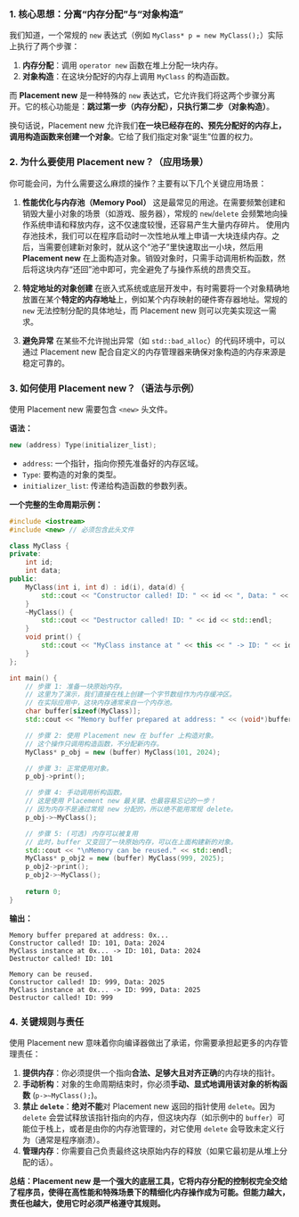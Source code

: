 ### 1\. 核心思想：分离“内存分配”与“对象构造”

我们知道，一个常规的 `new` 表达式（例如 `MyClass* p = new MyClass();`）实际上执行了两个步骤：

1.  **内存分配**：调用 `operator new` 函数在堆上分配一块内存。
2.  **对象构造**：在这块分配好的内存上调用 `MyClass` 的构造函数。

而 **Placement new** 是一种特殊的 `new` 表达式，它允许我们将这两个步骤分离开。它的核心功能是：**跳过第一步（内存分配），只执行第二步（对象构造）**。

换句话说，Placement new 允许我们**在一块已经存在的、预先分配好的内存上，调用构造函数来创建一个对象**。它给了我们指定对象“诞生”位置的权力。

### 2\. 为什么要使用 Placement new？（应用场景）

你可能会问，为什么需要这么麻烦的操作？主要有以下几个关键应用场景：

1.  **性能优化与内存池（Memory Pool）**
    这是最常见的用途。在需要频繁创建和销毁大量小对象的场景（如游戏、服务器），常规的 `new`/`delete` 会频繁地向操作系统申请和释放内存，这不仅速度较慢，还容易产生大量内存碎片。
    使用内存池技术，我们可以在程序启动时一次性地从堆上申请一大块连续内存。之后，当需要创建新对象时，就从这个“池子”里快速取出一小块，然后用 **Placement new** 在上面构造对象。销毁对象时，只需手动调用析构函数，然后将这块内存“还回”池中即可，完全避免了与操作系统的昂贵交互。

2.  **特定地址的对象创建**
    在嵌入式系统或底层开发中，有时需要将一个对象精确地放置在某个**特定的内存地址**上，例如某个内存映射的硬件寄存器地址。常规的 `new` 无法控制分配的具体地址，而 Placement new 则可以完美实现这一需求。

3.  **避免异常**
    在某些不允许抛出异常（如 `std::bad_alloc`）的代码环境中，可以通过 Placement new 配合自定义的内存管理器来确保对象构造的内存来源是稳定可靠的。

### 3\. 如何使用 Placement new？（语法与示例）

使用 Placement new 需要包含 `<new>` 头文件。

**语法：**

```cpp
new (address) Type(initializer_list);
```

  * `address`: 一个指针，指向你预先准备好的内存区域。
  * `Type`: 要构造的对象的类型。
  * `initializer_list`: 传递给构造函数的参数列表。

**一个完整的生命周期示例：**

```cpp
#include <iostream>
#include <new> // 必须包含此头文件

class MyClass {
private:
    int id;
    int data;
public:
    MyClass(int i, int d) : id(i), data(d) {
        std::cout << "Constructor called! ID: " << id << ", Data: " << data << std::endl;
    }
    ~MyClass() {
        std::cout << "Destructor called! ID: " << id << std::endl;
    }
    void print() {
        std::cout << "MyClass instance at " << this << " -> ID: " << id << ", Data: " << data << std::endl;
    }
};

int main() {
    // 步骤 1: 准备一块原始内存。
    // 这里为了演示，我们直接在栈上创建一个字节数组作为内存缓冲区。
    // 在实际应用中，这块内存通常来自一个内存池。
    char buffer[sizeof(MyClass)];
    std::cout << "Memory buffer prepared at address: " << (void*)buffer << std::endl;

    // 步骤 2: 使用 Placement new 在 buffer 上构造对象。
    // 这个操作只调用构造函数，不分配新内存。
    MyClass* p_obj = new (buffer) MyClass(101, 2024);

    // 步骤 3: 正常使用对象。
    p_obj->print();

    // 步骤 4: 手动调用析构函数。
    // 这是使用 Placement new 最关键、也最容易忘记的一步！
    // 因为内存不是通过常规 new 分配的，所以绝不能用常规 delete。
    p_obj->~MyClass();

    // 步骤 5: (可选) 内存可以被复用
    // 此时，buffer 又变回了一块原始内存，可以在上面构建新的对象。
    std::cout << "\nMemory can be reused." << std::endl;
    MyClass* p_obj2 = new (buffer) MyClass(999, 2025);
    p_obj2->print();
    p_obj2->~MyClass();
    
    return 0;
}
```

**输出：**

```
Memory buffer prepared at address: 0x...
Constructor called! ID: 101, Data: 2024
MyClass instance at 0x... -> ID: 101, Data: 2024
Destructor called! ID: 101

Memory can be reused.
Constructor called! ID: 999, Data: 2025
MyClass instance at 0x... -> ID: 999, Data: 2025
Destructor called! ID: 999
```

### 4\. 关键规则与责任

使用 Placement new 意味着你向编译器做出了承诺，你需要承担起更多的内存管理责任：

1.  **提供内存**：你必须提供一个指向**合法、足够大且对齐正确**的内存块的指针。
2.  **手动析构**：对象的生命周期结束时，你必须**手动、显式地调用该对象的析构函数** (`p->~MyClass();`)。
3.  **禁止 `delete`**：**绝对不能**对 Placement new 返回的指针使用 `delete`。因为 `delete` 会尝试释放该指针指向的内存，但这块内存（如示例中的 `buffer`）可能位于栈上，或者是由你的内存池管理的，对它使用 `delete` 会导致未定义行为（通常是程序崩溃）。
4.  **管理内存**：你需要自己负责最终这块原始内存的释放（如果它最初是从堆上分配的话）。

**总结：Placement new 是一个强大的底层工具，它将内存分配的控制权完全交给了程序员，使得在高性能和特殊场景下的精细化内存操作成为可能。但能力越大，责任也越大，使用它时必须严格遵守其规则。**